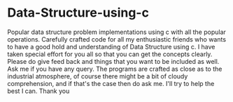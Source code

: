 # Data-Structure-using-c
Popular data structure problem implementations using c with all the popular operations. Carefully crafted code for all my enthusiastic friends who wants to have a good hold and understanding of Data Structure using c. I have taken special effort for you all so that you can get the concepts clearly. Please do give feed back and things that you want to be included as well. Ask me if you have any query. The programs are crafted as close as to the industrial atmosphere, of course there might be a bit of cloudy comprehension, and if that's the case then do ask me. I'll try to help the best I can. Thank you
